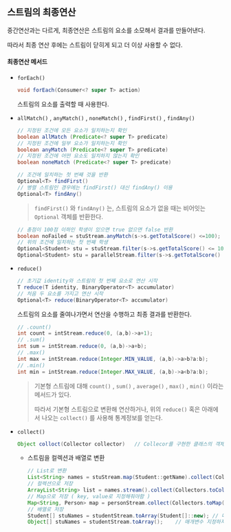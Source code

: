## 스트림의 최종연산

중간연산과는 다르게, 최종연산은 스트림의 요소를 소모해서 결과를 만들어낸다.

따라서 최종 연산 후에는 스트림이 닫히게 되고 더 이상 사용할 수 없다.

#### 최종연산 메서드

- `forEach()` 

  ````java
  void forEach(Consumer<? super T> action)
  ````

  스트림의 요소를 출력할 때 사용한다.

- `allMatch()` , `anyMatch()` , `noneMatch()` , `findFirst()` , `findAny()` 

  ````java
  // 지정된 조건에 모든 요소가 일치하는지 확인
  boolean allMatch (Predicate<? super T> predicate)
  // 지정된 조건에 일부 요소가 일치하는지 확인
  boolean anyMatch (Predicate<? super T> predicate)
  // 지정된 조건에 어떤 요소도 일치하지 않는지 확인
  boolean noneMatch (Predicate<? super T> predicate)
  ````

  ````java
  // 조건에 일치하는 첫 번째 것을 반환
  Optional<T> findFirst()
  // 병렬 스트림인 경우에는 findFirst() 대신 findAny() 이용
  Optional<T> findAny()
  ````

  > `findFirst()` 와 `findAny()` 는, 스트림의 요소가 없을 때는 비어잇는 `Optional` 객체를 반환한다.

  ````java
  // 총점이 100점 이하인 학생이 있으면 true 없으면 false 반환
  boolean noFailed = stuStream.anyMatch(s->s.getTotalScore() <=100);
  // 위의 조건에 일치하는 첫 번째 학생
  Optional<Student> stu = stuStream.filter(s->s.getTotalScore() <= 100).findfirst();
  Optional<Student> stu = parallelStream.filter(s->s.getTotalScore() <= 100).findAny();
  ````

- `reduce()`

  ````java
  // 초기값 identity와 스트림의 첫 번째 요소로 연산 시작
  T reduce(T identity, BinaryOperator<T> accumulator)
  // 처음 두 요소를 가지고 연산 시작
  Optional<T> reduce(BinaryOperator<T> accumulator)
  ````

  스트림의 요소를 줄여나가면서 연산을 수행하고 최종 결과를 반환한다.

  ````java
  // .count()
  int count = intStream.reduce(0, (a,b)->a+1);
  // .sum()
  int sum = intStream.reduce(0, (a,b)->a+b);
  // .max()
  int max = intStream.reduce(Integer.MIN_VALUE, (a,b)->a>b?a:b);
  // .min()
  int min = intStream.reduce(Integer.MAX_VALUE, (a,b)->a<b?a:b);
  ````

  > 기본형 스트림에 대해 `count()` , `sum()` , `average()` , `max()` , `min()`  이라는 메서드가 있다.
  >
  > 따라서 기본형 스트림으로 변환해 연산하거나, 위의 `reduce()` 혹은 아래에서 나오는 `collect()` 를 사용해 통계정보를 얻는다.

- `collect()` 

  ````java
  Object colloct(Collector collector)	// Collecor를 구현한 클래스의 객체를 매개변수로 사용
  ````

  - 스트림을 컬렉션과 배열로 변환

    ````java
    // List로 변환
    List<String> names = stuStream.map(Student::getName).collect(Collectors.toList());
    // 컬렉션으로 저장
    ArrayList<String> list = names.stream().collect(Collectors.toCollection(ArrayList::new));
    // Map으로 저장 ( key, value로 지정해줘야함 )
    Map<String, Person> map = personStream.collect(Collectors.toMap(p->p.getRegId(), p->p));
    // 배열로 저장
    Student[] stuNames = studentStream.toArray(Student[]::new);	// 매개변수 지정해줘야함
    Object[] stuNames = studentStream.toArray();	// 매개변수 지정하지 않으면 반환 타입을 Object로 설정해야함
    ````

    

    

    